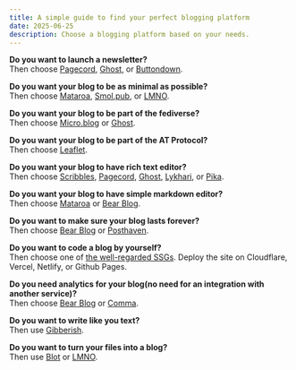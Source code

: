 ```yaml
---
title: A simple guide to find your perfect blogging platform
date: 2025-06-25
description: Choose a blogging platform based on your needs.
---
```


**Do you want to launch a newsletter?**\
Then choose [Pagecord](https://pagecord.com), [Ghost](https://www.pikapods.com/apps#blog), or [Buttondown](https://buttondown.com).

**Do you want your blog to be as minimal as possible?**\
Then choose [Mataroa](http://mataroa.blog), [Smol.pub](https://smol.pub), or [LMNO](https://lmno.lol).

**Do you want your blog to be part of the fediverse?**\
Then choose [Micro.blog](https://micro.blog) or [Ghost](https://www.pikapods.com/apps#blog).

**Do you want your blog to be part of the AT Protocol?**\
Then choose [Leaflet](https://leaflet.pub/).

**Do you want your blog to have rich text editor?**\
Then choose [Scribbles](https://scribbles.page), [Pagecord](https://pagecord.com), [Ghost](https://www.pikapods.com/apps#blog), [Lykhari](https://lykhari.com), or [Pika](https://pika.page).

**Do you want your blog to have simple markdown editor?**\
Then choose [Mataroa](http://mataroa.blog) or [Bear Blog](https://bearblog.dev).

**Do you want to make sure your blog lasts forever?**\
Then choose [Bear Blog](https://bearblog.dev) or [Posthaven](https://posthaven.com).

**Do you want to code a blog by yourself?**\
Then choose one of [the well-regarded SSGs](https://jamstack.org/generators/). Deploy the site on Cloudflare, Vercel, Netlify, or Github Pages.

**Do you need analytics for your blog(no need for an integration with another service)?**\
Then choose [Bear Blog](https://bearblog.dev) or [Comma](https://www.comma.to). 

**Do you want to write like you text?**\
Then use [Gibberish](https://gibber.blog).

**Do you want to turn your files into a blog?**\
Then use [Blot](https://blot.im) or [LMNO](https://lmno.lol).